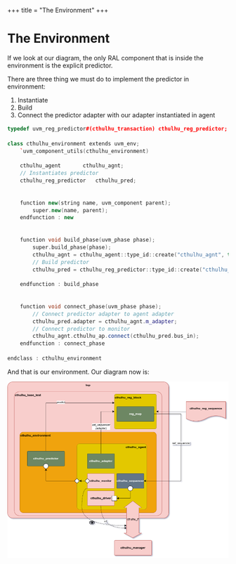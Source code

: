 +++
title = "The Environment"
+++


# The Environment

If we look at our diagram, the only RAL component that is inside the environment is the explicit predictor.

There are three thing we must do to implement the predictor in environment:
1. Instantiate
2. Build
3. Connect the predictor adapter with our adapter instantiated in agent


```cpp
typedef uvm_reg_predictor#(cthulhu_transaction) cthulhu_reg_predictor;

class cthulhu_environment extends uvm_env;
	`uvm_component_utils(cthulhu_environment)
  
	cthulhu_agent		cthulhu_agnt;
	// Instantiates predictor
	cthulhu_reg_predictor	cthulhu_pred;
	

	function new(string name, uvm_component parent);
		super.new(name, parent);
	endfunction : new


	function void build_phase(uvm_phase phase);
		super.build_phase(phase);
		cthulhu_agnt = cthulhu_agent::type_id::create("cthulhu_agnt", this);
		// Build predictor
		cthulhu_pred = cthulhu_reg_predictor::type_id::create("cthulhu_pred", this);
		
	endfunction : build_phase
	

	function void connect_phase(uvm_phase phase);
		// Connect predictor adapter to agent adapter
		cthulhu_pred.adapter = cthulhu_agnt.m_adapter;
		// Connect predictor to monitor
		cthulhu_agnt.cthulhu_ap.connect(cthulhu_pred.bus_in);
	endfunction : connect_phase

endclass : cthulhu_environment

```

And that is our environment. Our diagram now is:


![UVM diagram](/assets/some_percent_diagram_04.png)